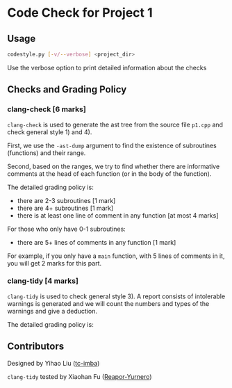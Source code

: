 # Code Check for Project 1

## Usage

```bash
codestyle.py [-v/--verbose] <project_dir>
```

Use the verbose option to print detailed information about the checks

## Checks and Grading Policy

### clang-check [6 marks]

`clang-check` is used to generate the ast tree from the source file `p1.cpp` and 
check general style 1) and 4).

First, we use the `-ast-dump` argument to find the existence of subroutines (functions)
and their range.

Second, based on the ranges, we try to find whether there are informative comments 
at the head of each function (or in the body of the function).

The detailed grading policy is:
+ there are 2-3 subroutines [1 mark]
+ there are 4+ subroutines [1 mark]
+ there is at least one line of comment in any function [at most 4 marks]

For those who only have 0-1 subroutines:
+ there are 5+ lines of comments in any function [1 mark]

For example, if you only have a `main` function, with 5 lines of comments in it, 
you will get 2 marks for this part.


### clang-tidy [4 marks]

`clang-tidy` is used to check general style 3). A report consists of intolerable warnings 
is generated and we will count the numbers and types of the warnings and give a deduction.

The detailed grading policy is:




## Contributors

Designed by Yihao Liu ([tc-imba](https://github.com/tc-imba))

`clang-tidy` tested by Xiaohan Fu ([Reapor-Yurnero](https://github.com/Reapor-Yurnero))
